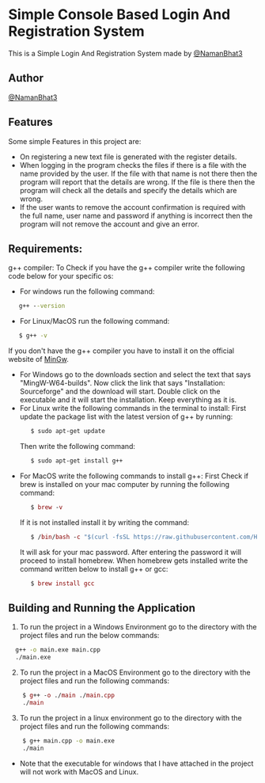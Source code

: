 
# Simple Console Based Login And Registration System

This is a Simple Login And Registration System made by [@NamanBhat3](https://github.com/NamanBhat3)




## Author

[@NamanBhat3](https://github.com/NamanBhat3)

  
## Features

Some simple Features in this project are:

- On registering a new text file is generated with the register details.
- When logging in the program checks the files if there is a file with the name provided by the user. If the file with that name is not there then the program will report that the details are wrong. If the file is there then the program will check all the details and specify the details which are wrong.
- If the user wants to remove the account confirmation is required with the full name, user name and password if anything is incorrect then the program will not remove the account and give an error.

  
## Requirements:
  g++ compiler:
  To Check if you have the g++ compiler write the following code below for your specific os:

  - For windows run the following command:
  ```cmd
     g++ --version
  ```
  - For Linux/MacOS run the following command:
  ```bash
     $ g++ -v
  ```
  
  If you don't have the g++ compiler you have to install it on the official website of [MinGw](http://mingw-w64.org/).
   - For Windows go to the downloads section and select the text that says "MingW-W64-builds". Now click the link that says "Installation: Sourceforge" and the download will start. Double click on the executable and it will start the installation. Keep everything as it is.
   - For Linux write the following commands in the terminal to install:
     First update the package list with the latest version of g++ by running:
     ```bash
        $ sudo apt-get update
     ```
     Then write the following command:
     ```bash
        $ sudo apt-get install g++
     ```
   - For MacOS write the following commands to install g++:
     First Check if brew is installed on your mac computer by running the following command:
     ```mac
        $ brew -v
     ```
     If it is not installed install it by writing the command:
     ```mac
        $ /bin/bash -c "$(curl -fsSL https://raw.githubusercontent.com/Homebrew/install/HEAD/install.sh)"
     ```
     It will ask for your mac password. After entering the password it will proceed to install homebrew.
     When homebrew gets installed write the command written below to install g++ or gcc:
     ```mac
        $ brew install gcc
     ```
## Building and Running the Application

1. To run the project in a Windows Environment go to the directory with the project files and run the below commands:

```cmd
  g++ -o main.exe main.cpp
  ./main.exe
```

2. To run the project in a MacOS Environment go to the directory with the project files and run the following commands:
```mac
    $ g++ -o ./main ./main.cpp
    ./main
```

3. To run the project in a linux environment go to the directory with the project files and run the following commands:
```bash
    $ g++ main.cpp -o main.exe
    ./main
```

- Note that the executable for windows that I have attached in the project will not work with MacOS and Linux.





  